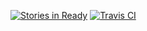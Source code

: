 [![Stories in Ready](https://badge.waffle.io/aepsil0n/carboxyl-cli.png?label=ready&title=Ready)](https://waffle.io/aepsil0n/carboxyl-cli) [![Travis CI](https://api.travis-ci.org/aepsil0n/carboxyl-cli.svg)](https://travis-ci.org/aepsil0n/carboxyl-cli)
